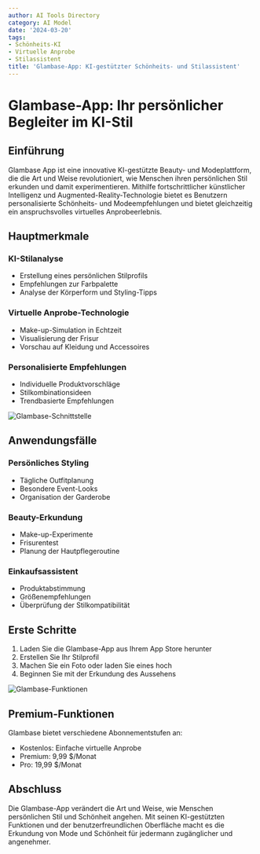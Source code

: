 ```yaml
---
author: AI Tools Directory
category: AI Model
date: '2024-03-20'
tags:
- Schönheits-KI
- Virtuelle Anprobe
- Stilassistent
title: 'Glambase-App: KI-gestützter Schönheits- und Stilassistent'
---
```


# Glambase-App: Ihr persönlicher Begleiter im KI-Stil

## Einführung

Glambase App ist eine innovative KI-gestützte Beauty- und Modeplattform, die die Art und Weise revolutioniert, wie Menschen ihren persönlichen Stil erkunden und damit experimentieren. Mithilfe fortschrittlicher künstlicher Intelligenz und Augmented-Reality-Technologie bietet es Benutzern personalisierte Schönheits- und Modeempfehlungen und bietet gleichzeitig ein anspruchsvolles virtuelles Anprobeerlebnis.

## Hauptmerkmale

### KI-Stilanalyse
- Erstellung eines persönlichen Stilprofils
- Empfehlungen zur Farbpalette
- Analyse der Körperform und Styling-Tipps

### Virtuelle Anprobe-Technologie
- Make-up-Simulation in Echtzeit
- Visualisierung der Frisur
- Vorschau auf Kleidung und Accessoires

### Personalisierte Empfehlungen
- Individuelle Produktvorschläge
- Stilkombinationsideen
- Trendbasierte Empfehlungen

![Glambase-Schnittstelle](path/to/glambase-interface.jpg)

## Anwendungsfälle

### Persönliches Styling
- Tägliche Outfitplanung
- Besondere Event-Looks
- Organisation der Garderobe

### Beauty-Erkundung
- Make-up-Experimente
- Frisurentest
- Planung der Hautpflegeroutine

### Einkaufsassistent
- Produktabstimmung
- Größenempfehlungen
- Überprüfung der Stilkompatibilität

## Erste Schritte

1. Laden Sie die Glambase-App aus Ihrem App Store herunter
2. Erstellen Sie Ihr Stilprofil
3. Machen Sie ein Foto oder laden Sie eines hoch
4. Beginnen Sie mit der Erkundung des Aussehens

![Glambase-Funktionen](path/to/glambase-features.jpg)

## Premium-Funktionen

Glambase bietet verschiedene Abonnementstufen an:
- Kostenlos: Einfache virtuelle Anprobe
- Premium: 9,99 $/Monat
- Pro: 19,99 $/Monat

## Abschluss

Die Glambase-App verändert die Art und Weise, wie Menschen persönlichen Stil und Schönheit angehen. Mit seinen KI-gestützten Funktionen und der benutzerfreundlichen Oberfläche macht es die Erkundung von Mode und Schönheit für jedermann zugänglicher und angenehmer.